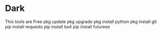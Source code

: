# Dark
This tools are Free
pkg update
 pkg upgrade
 pkg install python
 pkg install git
 pip install requests
 pip install bs4
 pip install futurese 

